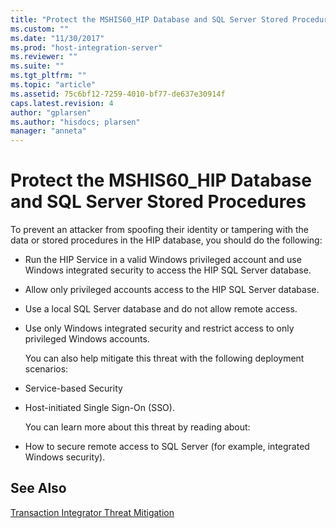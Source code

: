 ```yaml
---
title: "Protect the MSHIS60_HIP Database and SQL Server Stored Procedures1 | Microsoft Docs"
ms.custom: ""
ms.date: "11/30/2017"
ms.prod: "host-integration-server"
ms.reviewer: ""
ms.suite: ""
ms.tgt_pltfrm: ""
ms.topic: "article"
ms.assetid: 75c6bf12-7259-4010-bf77-de637e30914f
caps.latest.revision: 4
author: "gplarsen"
ms.author: "hisdocs; plarsen"
manager: "anneta"
---
```

# Protect the MSHIS60_HIP Database and SQL Server Stored Procedures
To prevent an attacker from spoofing their identity or tampering with the data or stored procedures in the HIP database, you should do the following:  
  
- Run the HIP Service in a valid Windows privileged account and use Windows integrated security to access the HIP SQL Server database.  
  
- Allow only privileged accounts access to the HIP SQL Server database.  
  
- Use a local SQL Server database and do not allow remote access.  
  
- Use only Windows integrated security and restrict access to only privileged Windows accounts.  
  
  You can also help mitigate this threat with the following deployment scenarios:  
  
- Service-based Security  
  
- Host-initiated Single Sign-On (SSO).  
  
  You can learn more about this threat by reading about:  
  
- How to secure remote access to SQL Server (for example, integrated Windows security).  
  
## See Also  
 [Transaction Integrator Threat Mitigation](../core/transaction-integrator-threat-mitigation2.md)